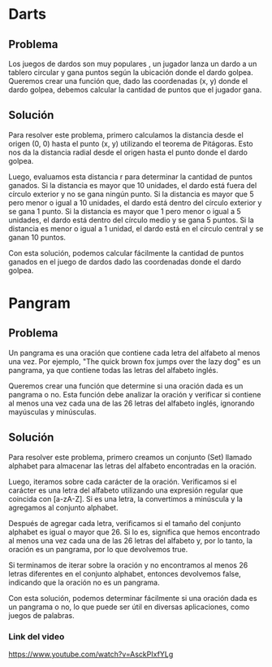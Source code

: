 # Darts

## Problema

Los juegos de dardos son muy populares , un jugador lanza un dardo a un tablero circular y gana puntos según la ubicación donde el dardo golpea. Queremos crear una función que, dado las coordenadas (x, y) donde el dardo golpea, debemos calcular  la cantidad de puntos que el jugador gana.

## Solución

Para resolver este problema, primero calculamos la distancia desde el origen (0, 0) hasta el punto (x, y) utilizando el teorema de Pitágoras. Esto nos da la distancia radial desde el origen hasta el punto donde el dardo golpea.

Luego, evaluamos esta distancia r para determinar la cantidad de puntos ganados. Si la distancia es mayor que 10 unidades, el dardo está fuera del círculo exterior y no se gana ningún punto. Si la distancia es mayor que 5 pero menor o igual a 10 unidades, el dardo está dentro del círculo exterior y se gana 1 punto. Si la distancia es mayor que 1 pero menor o igual a 5 unidades, el dardo está dentro del círculo medio y se gana 5 puntos. Si la distancia es menor o igual a 1 unidad, el dardo está en el círculo central y se ganan 10 puntos.

Con esta solución, podemos calcular fácilmente la cantidad de puntos ganados en el juego de dardos dado las coordenadas donde el dardo golpea.

# Pangram

## Problema

Un pangrama es una oración que contiene cada letra del alfabeto al menos una vez. Por ejemplo, "The quick brown fox jumps over the lazy dog" es un pangrama, ya que contiene todas las letras del alfabeto inglés.

Queremos crear una función que determine si una oración dada es un pangrama o no. Esta función debe analizar la oración y verificar si contiene al menos una vez cada una de las 26 letras del alfabeto inglés, ignorando mayúsculas y minúsculas.

## Solución

Para resolver este problema, primero creamos un conjunto (Set) llamado alphabet para almacenar las letras del alfabeto encontradas en la oración.

Luego, iteramos sobre cada carácter de la oración. Verificamos si el carácter es una letra del alfabeto utilizando una expresión regular que coincida con [a-zA-Z]. Si es una letra, la convertimos a minúscula y la agregamos al conjunto alphabet.

Después de agregar cada letra, verificamos si el tamaño del conjunto alphabet es igual o mayor que 26. Si lo es, significa que hemos encontrado al menos una vez cada una de las 26 letras del alfabeto y, por lo tanto, la oración es un pangrama, por lo que devolvemos true.

Si terminamos de iterar sobre la oración y no encontramos al menos 26 letras diferentes en el conjunto alphabet, entonces devolvemos false, indicando que la oración no es un pangrama.

Con esta solución, podemos determinar fácilmente si una oración dada es un pangrama o no, lo que puede ser útil en diversas aplicaciones, como juegos de palabras.

### Link del video

https://www.youtube.com/watch?v=AsckPIxfYLg

